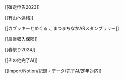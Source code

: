 [[確定申告2023]]

[[有山へ連絡]]

[[カブッキーとめぐる こまつまちなかARスタンプラリー]]

[[農業収入保険]]

[[春祭り2024]]

[[その他完了AI]]

[[Import/Notion/記録・データ/完了AI/定年対応]]